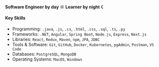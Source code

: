 #### Software Engineer by day ☼ Learner by night ☾

#### Key Skills 
- Programming: `.java`, `.js`, `.cs`, `.html`, `.css`, `.sql`, `.ts`, `.py`
- Frameworks: `.NET`, `Angular`, `Spring Boot`, `Node.js`, `Express`, `Next.js`
- Libraries: `React`, `Redux`, `Maven`, `npm`, `JPA`, `JDBC`
- Tools & Software: `Git`, `GitHub`, `Docker`, `Kubernetes`, `pgAdmin`, `Postman`, `VS Code`
- Databases: `PostgreSQL`, `MongoDB`
- Operating Systems: `MacOS`, `Windows`

